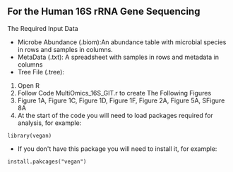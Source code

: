 ## For the Human 16S rRNA Gene Sequencing
The Required Input Data
* Microbe Abundance (.biom):An abundance table with microbial species in rows and samples in columns.
* MetaData (.txt): A spreadsheet with samples in rows and metadata in columns
* Tree File (.tree): 

1. Open R
1. Follow Code MultiOmics_16S_GIT.r to create The Following Figures
  1. Figure 1A, Figure 1C, Figure 1D, Figure 1F, Figure 2A, Figure 5A, SFigure 8A
  1. At the start of the code you will need to load packages required for analysis, for example:
```
library(vegan)
```
* If you don't have this package you will need to install it, for example:
```
install.pakcages("vegan")
